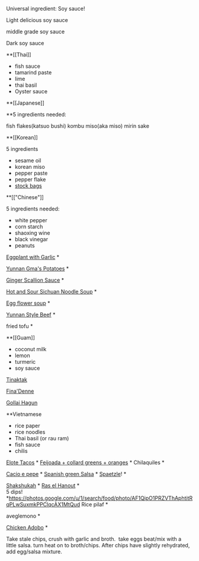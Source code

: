 Universal ingredient: Soy sauce!

Light delicious soy sauce

middle grade soy sauce

Dark soy sauce

  
**[[Thai]]
- fish sauce
- tamarind paste
- lime
- thai basil
- Oyster sauce

  

**[[Japanese]]

  **5 ingredients needed:

fish flakes(katsuo bushi)
kombu
miso(aka miso)
mirin
sake


**[[Korean]]

5 ingredients

* sesame oil
* korean miso
* pepper paste
* pepper flake
* [stock bags](https://www.amazon.com/Dried-Seafood-Anchovy-Dashi-Korea/dp/B07ZRPP3WX/ref=asc_df_B07ZRPP3WX/?tag=hyprod-20&linkCode=df0&hvadid=416728157253&hvpos=&hvnetw=g&hvrand=13718994789077652025&hvpone=&hvptwo=&hvqmt=&hvdev=c&hvdvcmdl=&hvlocint=&hvlocphy=9031953&hvtargid=pla-887170875544&psc=1&tag=&ref=&adgrpid=93863646397&hvpone=&hvptwo=&hvadid=416728157253&hvpos=&hvnetw=g&hvrand=13718994789077652025&hvqmt=&hvdev=c&hvdvcmdl=&hvlocint=&hvlocphy=9031953&hvtargid=pla-887170875544)


  

**[["Chinese"]]
  
5 ingredients needed:

* white pepper
* corn starch
* shaoxing wine
* black vinegar
* peanuts

  

[Eggplant with Garlic](https://www.evernote.com/shard/s233/nl/29093732/2769e8ad-568f-8523-119a-3e6b305abcf6?title=Eggplant%20with%20Garlic) *

[Yunnan Gma's Potatoes](https://www.evernote.com/shard/s233/nl/29093732/674bc910-6e16-6043-322b-3eea4a7771c0?title=Yunnan%20Gma's%20Potatoes) *

[Ginger Scallion Sauce](https://www.evernote.com/shard/s233/nl/29093732/dd3185b7-0694-de90-92f2-8e3a33d34936?title=Ginger%20Scallion%20Sauce) *

[Hot and Sour Sichuan Noodle Soup](https://www.evernote.com/shard/s233/nl/29093732/79107f7d-6cbd-2703-3eea-30ddb3bee000?title=Hot%20and%20Sour%20Sichuan%20Noodle%20Soup) *

[Egg flower soup](https://www.evernote.com/shard/s233/nl/29093732/91a6a739-b7e0-95de-aec5-4e1bba76002b?title=egg%20flower%20soup) *

[Yunnan Style Beef](https://www.evernote.com/shard/s233/nl/29093732/c94d8427-00f3-f856-2916-7f5888c6063c?title=Yunnan%20Style%20Beef) *

fried tofu *

  

**[[Guam]]

* coconut milk
* lemon
* turmeric
* soy sauce

  

[Tinaktak](https://www.evernote.com/shard/s233/nl/29093732/54137259-d5ac-98e6-a1e3-363a227e47dd?title=tinaktak)

[Fina'Denne](https://www.evernote.com/shard/s233/nl/29093732/871c1a25-cd4c-c6b0-db52-7e136b6ee1b8?title=Fina'Denne)

[Gollai Hagun](https://www.evernote.com/shard/s233/nl/29093732/fdddbed6-e1dc-20e0-c851-c526f1963f15?title=Gollai%20Hagun)

  

  

**Vietnamese

* rice paper
* rice noodles
* Thai basil (or rau ram)
* fish sauce
* chilis

  

[Elote Tacos](https://www.evernote.com/shard/s233/nl/29093732/856ae8bb-c0a5-cced-9dbe-8ddcb1dbcb3d?title=Elote%20Tacos) *
[Feijoada + collard greens + oranges](https://www.evernote.com/shard/s233/nl/29093732/879c92bd-d058-6609-fb19-a00869861d07?title=Feijoada%20+%20collard%20greens%20+%20oranges) *
Chilaquiles *
 
[Cacio e pepe](https://www.evernote.com/shard/s233/nl/29093732/c045ab00-d45e-cc0e-3a4c-34ec66024797?title=Cacio%20e%20pepe) *
[Spanish green Salsa](https://www.evernote.com/shard/s233/nl/29093732/7e4501e8-3b8d-33ac-e148-376fd0e75cb7?title=Spanish%20green%20Salsa) *
[Spaetzle](https://www.evernote.com/shard/s233/nl/29093732/c3556b26-ec71-0753-a64a-fe0e916c37c5?title=Spaetzle)! *

  

[Shakshukah](https://www.evernote.com/shard/s233/nl/29093732/367c13a7-f06f-25af-d29f-394243093f70?title=Shakshukah) *
[Ras el Hanout](https://www.evernote.com/shard/s233/nl/29093732/41cd1e97-a5d2-7c94-5f2f-f070bebba171?title=Ras%20el%20Hanout) *  
5 dips! *https://photos.google.com/u/1/search/food/photo/AF1QipO1PRZVThAphtitRqPLwSuxmkPPClqcAX1MtQud
Rice pilaf *

  

aveglemono *

  



[Chicken Adobo](https://www.evernote.com/shard/s233/nl/29093732/34b55ff4-213f-3fe6-8d49-b4298e002867?title=Chicken%20Adobo) * 

Take stale chips, crush with garlic and broth.  take eggs beat/mix with a little salsa. turn heat on to broth/chips. After chips have slightly rehydrated, add egg/salsa mixture.